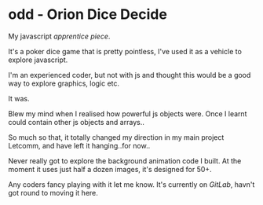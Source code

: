 # odd - Orion Dice Decide
My javascript *apprentice piece*.

It's a poker dice game that is pretty pointless, I've used it as a vehicle to explore javascript.

I'm an experienced coder, but not with js and thought this would be a good way to explore graphics, logic etc.

It was.

Blew my mind when I realised how powerful js objects were. Once I learnt could contain other js objects and arrays..

So much so that, it totally changed my direction in my main project Letcomm, and have left it hanging..for now..

Never really got to explore the background animation code I built. At the moment it uses just half a dozen images, it's designed for 50+.

Any coders fancy playing with it let me know. It's currently on *GitLab*, havn't got round to moving it here.
